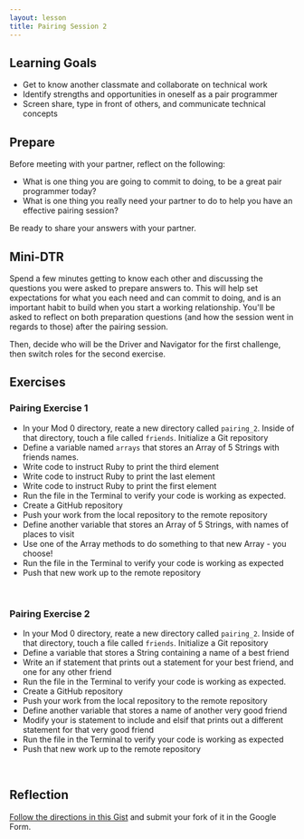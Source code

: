 ```yaml
---
layout: lesson
title: Pairing Session 2
---
```


## Learning Goals

- Get to know another classmate and collaborate on technical work
- Identify strengths and opportunities in oneself as a pair programmer
- Screen share, type in front of others, and communicate technical concepts

## Prepare

Before meeting with your partner, reflect on the following:
- What is one thing you are going to commit to doing, to be a great pair programmer today? 
- What is one thing you really need your partner to do to help you have an effective pairing session?

Be ready to share your answers with your partner.

## Mini-DTR

Spend a few minutes getting to know each other and discussing the questions you were asked to prepare answers to. This will help set expectations for what you each need and can commit to doing, and is an important habit to build when you start a working relationship. You'll be asked to reflect on both preparation questions (and how the session went in regards to those) after the pairing session.

Then, decide who will be the Driver and Navigator for the first challenge, then switch roles for the second exercise.

## Exercises

<div class="s-card">
  <h3>Pairing Exercise 1</h3>
  <ul>
    <li>In your Mod 0 directory, reate a new directory called <code>pairing_2</code>. Inside of that directory, touch a file called <code>friends</code>. Initialize a Git repository</li>
    <li>Define a variable named <code>arrays</code> that stores an Array of 5 Strings with friends names.</li>
    <li>Write code to instruct Ruby to print the third element</li>
    <li>Write code to instruct Ruby to print the last element</li>
    <li>Write code to instruct Ruby to print the first element</li>
    <li>Run the file in the Terminal to verify your code is working as expected.</li>
    <li>Create a GitHub repository</li>
    <li>Push your work from the local repository to the remote repository</li>
    <li>Define another variable that stores an Array of 5 Strings, with names of places to visit</li>
    <li>Use one of the Array methods to do something to that new Array - you choose!</li>
    <li>Run the file in the Terminal to verify your code is working as expected</li>
    <li>Push that new work up to the remote repository</li>
  </ul>
</div>
<br>

<div class="s-card">
  <h3>Pairing Exercise 2</h3>
  <ul>
    <li>In your Mod 0 directory, reate a new directory called <code>pairing_2</code>. Inside of that directory, touch a file called <code>friends</code>. Initialize a Git repository</li>
    <li>Define a variable that stores a String containing a name of a best friend</li>
    <li>Write an if statement that prints out a statement for your best friend, and one for any other friend</li>
    <li>Run the file in the Terminal to verify your code is working as expected.</li>
    <li>Create a GitHub repository</li>
    <li>Push your work from the local repository to the remote repository</li>
    <li>Define another variable that stores a name of another very good friend</li>
    <li>Modify your is statement to include and elsif that prints out a different statement for that very good friend</li>
    <li>Run the file in the Terminal to verify your code is working as expected</li>
    <li>Push that new work up to the remote repository</li>
  </ul>
</div>
<br>

## Reflection

[Follow the directions in this Gist](https://gist.github.com/ameseee/efe1c490a8ee0c99c8ad2eb7ae63dcf4) and submit your fork of it in the Google Form.

<br><br>